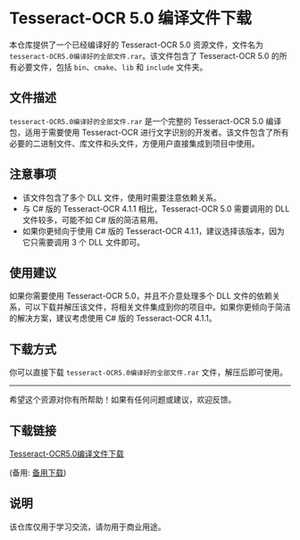 # Tesseract-OCR 5.0 编译文件下载

本仓库提供了一个已经编译好的 Tesseract-OCR 5.0 资源文件，文件名为 `tesseract-OCR5.0编译好的全部文件.rar`。该文件包含了 Tesseract-OCR 5.0 的所有必要文件，包括 `bin`、`cmake`、`lib` 和 `include` 文件夹。

## 文件描述

`tesseract-OCR5.0编译好的全部文件.rar` 是一个完整的 Tesseract-OCR 5.0 编译包，适用于需要使用 Tesseract-OCR 进行文字识别的开发者。该文件包含了所有必要的二进制文件、库文件和头文件，方便用户直接集成到项目中使用。

## 注意事项

- 该文件包含了多个 DLL 文件，使用时需要注意依赖关系。
- 与 C# 版的 Tesseract-OCR 4.1.1 相比，Tesseract-OCR 5.0 需要调用的 DLL 文件较多，可能不如 C# 版的简洁易用。
- 如果你更倾向于使用 C# 版的 Tesseract-OCR 4.1.1，建议选择该版本，因为它只需要调用 3 个 DLL 文件即可。

## 使用建议

如果你需要使用 Tesseract-OCR 5.0，并且不介意处理多个 DLL 文件的依赖关系，可以下载并解压该文件，将相关文件集成到你的项目中。如果你更倾向于简洁的解决方案，建议考虑使用 C# 版的 Tesseract-OCR 4.1.1。

## 下载方式

你可以直接下载 `tesseract-OCR5.0编译好的全部文件.rar` 文件，解压后即可使用。

---

希望这个资源对你有所帮助！如果有任何问题或建议，欢迎反馈。

## 下载链接
[Tesseract-OCR5.0编译文件下载](https://pan.quark.cn/s/abf10c1e49fb) 

(备用: [备用下载](https://pan.baidu.com/s/1I7vsTaoBhtorLfJPjCJmng?pwd=1234))

## 说明

该仓库仅用于学习交流，请勿用于商业用途。
